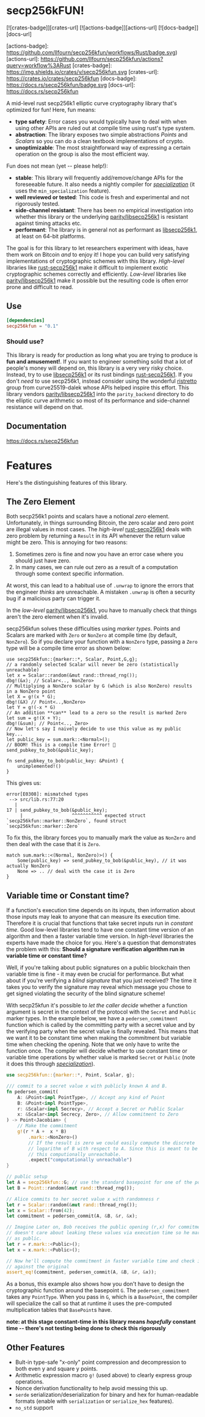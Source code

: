 # secp256kFUN!


[![crates-badge]][crates-url]
[![actions-badge]][actions-url]
[![docs-badge]][docs-url]

[actions-badge]: https://github.com/llfourn/secp256kfun/workflows/Rust/badge.svg)
[actions-url]: https://github.com/llfourn/secp256kfun/actions?query=workflow%3ARust
[crates-badge]: https://img.shields.io/crates/v/secp256kfun.svg
[crates-url]: https://crates.io/crates/secp256kfun
[docs-badge]: https://docs.rs/secp256kfun/badge.svg
[docs-url]: https://docs.rs/secp256kfun


A mid-level rust secp256k1 elliptic curve cryptography library that's optimized for fun! Here, fun means:

- **type safety**: Error cases you would typically have to deal with when using other APIs are ruled out at compile time using rust's type system.
- **abstraction**: The library exposes two simple abstractions _Points_ and _Scalars_ so you can do a clean textbook implementations of crypto.
- **unoptimizable**: The most straightforward way of expressing a certain operation on the group is also the most efficient way.

Fun does not mean (yet -- please help!):

- **stable**: This library will frequently add/remove/change APIs for the foreseeable future. It also needs a nightly compiler for [_specialization_] (it uses the `min_specialization` feature).
- **well reviewed or tested**: This code is fresh and experimental and not rigorously tested.
- **side-channel resistant**: There has been no empirical investigation into whether this library or the underlying [parity/libsecp256k1][4] is resistant against timing attacks etc.
- **performant**: The library is in general not as performant as [libsecp256k1][1], at least on 64-bit platforms.

The goal is for this library to let researchers experiment with ideas, have them work on Bitcoin *and* to enjoy it!
I hope you can build very satisfying implementations of cryptographic schemes with this library.
_High-level_ libraries like [rust-secp256k1][2] make it difficult to implement exotic cryptographic schemes correctly and efficiently.
_Low-level_ libraries like [parity/libsecp256k1][4] make it possible but the resulting code is often error prone and difficult to read.

## Use

```toml
[dependencies]
secp256kfun = "0.1"
```

### Should use?

This library is ready for production as long what you are trying to produce is **fun and amusement!**.
If you want to engineer something solid that a lot of people's money will depend on, this library is a very very risky choice.
Instead, try to use [libsecp256k1][1] or its rust bindings [rust-secp256k1][2].
If you don't *need* to use secp256k1, instead consider using the wonderful [ristretto][3] group from curve25519-dalek whose APIs helped inspire this effort.
This library vendors [parity/libsecp256k1][4] into the `parity_backend` directory to do the elliptic curve arithmetic so most of its performance and side-channel resistance will depend on that.

## Documentation

https://docs.rs/secp256kfun

# Features
Here's the distinguishing features of this library.

## The Zero Element

Both secp256k1 points and scalars have a notional _zero_ element.
Unfortunately, in things surrounding Bitcoin, the zero scalar and zero point are illegal values in most cases.
The _high-level_ [rust-secp256k1][2] deals with zero problem by returning a `Result` in its API whenever the return value might be zero.
This is annoying for two reasons:

1. Sometimes zero is fine and now you have an error case where you should just have zero.
2. In many cases, we can rule out zero as a result of a computation through some context specific information.

At worst, this can lead to a habitual use of `.unwrap` to ignore the errors that the engineer *thinks* are unreachable.
A mistaken `.unwrap` is often a security bug if a malicious party can trigger it.

In the _low-level_ [parity/libsecp256k1][4], you have to manually check that things aren't the zero element when it's invalid.

secp256kfun solves these difficulties using _marker types_.
Points and Scalars are marked with `Zero` or `NonZero` at compile time (by default, `NonZero`).
So if you declare your function with a `NonZero` type, passing a `Zero` type will be a compile time error as shown below:

```rust,compile_fail
use secp256kfun::{marker::*, Scalar, Point,G,g};
// a randomly selected Scalar will never be zero (statistically unreachable)
let x = Scalar::random(&mut rand::thread_rng());
dbg!(&x); // Scalar<.., NonZero>
// Multiplying a NonZero scalar by G (which is also NonZero) results in a NonZero point
let X = g!(x * G);
dbg!(&X) // Point<..,NonZero>
let Y = g!(-x * G)
// An addition **can** lead to a zero so the result is marked Zero
let sum = g!(X + Y);
dbg!(&sum); // Point<.., Zero>
// Now let's say I naively decide to use this value as my public key...
let public_key = sum.mark::<Normal>();
// BOOM! This is a compile time Error! 🎉
send_pubkey_to_bob(&public_key);

fn send_pubkey_to_bob(public_key: &Point) {
    unimplemented!()
}
```

This gives us:

```shell
error[E0308]: mismatched types
 --> src/lib.rs:77:20
   |
17 | send_pubkey_to_bob(&public_key);
     |                  ^^^^^^^^^^^ expected struct `secp256kfun::marker::NonZero`, found struct `secp256kfun::marker::Zero`
```

To fix this, the library forces you to manually mark the value as `NonZero` and then deal with the case that it is `Zero`.

```rust,compile_fail
match sum.mark::<(Normal, NonZero)>() {
    Some(public_key) => send_pubkey_to_bob(&public_key), // it was actually NonZero
    None => .. // deal with the case it is Zero
}
```

## Variable time or Constant time?

If a function's execution time depends on its inputs, then information about those inputs may leak to anyone that can measure its execution time.
Therefore it is crucial that functions that take secret inputs run in _constant time_.
Good low-level libraries tend to have one constant time version of an algorithm and then a faster variable time version. In _high-level_ libraries the experts have made the choice for you.
Here's a question that demonstrates the problem with this: **Should a signature verification algorithm run in variable time or constant time?**

Well, if you're talking about public signatures on a public blockchain then variable time is fine - it may even be crucial for performance.
But what about if you're verifying a _blind signature_ that you just received?
The time it takes you to verify the signature may reveal which message you chose to get signed violating the security of the blind signature scheme!

With secp25kfun it's possible to _let the caller decide_ whether a function argument is secret in the context of the protocol with the `Secret` and `Public` marker types.
In the example below, we have a `pedersen_commitment` function which is called by the committing party with a secret value and by the verifying party when the secret value is finally revealed.
This means that we want it to be constant time when making the commitment but variable time when checking the opening.
Note that we only have to write the function once.
The compiler will decide whether to use constant time or variable time operations by whether value is marked `Secret` or `Public` (note it does this through [_specialization_]).

```rust
use secp256kfun::{marker::*, Point, Scalar, g};

/// commit to a secret value x with publicly known A and B.
fn pedersen_commit(
    A: &Point<impl PointType>, // Accept any kind of Point
    B: &Point<impl PointType>,
    r: &Scalar<impl Secrecy>, // Accept a Secret or Public Scalar
    x: &Scalar<impl Secrecy, Zero>, // Allow commitment to Zero
) -> Point<Jacobian> {
    // Make the commitment
    g!(r * A +  x * B)
        .mark::<NonZero>()
        // If the result is zero we could easily compute the discrete
        // logarithm of B with respect to A. Since this is meant to be unknown
        // this computionally unreachable.
        .expect("computationally unreachable")
}

// public setup
let A = secp256kfun::G; // use the standard basepoint for one of the points
let B = Point::random(&mut rand::thread_rng());

// Alice commits to her secret value x with randomness r
let r = Scalar::random(&mut rand::thread_rng());
let x = Scalar::from(42);
let commitment = pedersen_commit(A, &B, &r, &x);

// Imagine Later on, Bob receives the public opening (r,x) for commitment. He
// doesn't care about leaking these values via execution time so he marks them
// as public.
let r = r.mark::<Public>();
let x = x.mark::<Public>();

// Now he'll compute the commitment in faster variable time and check it
// against the original
assert_eq!(commitment, pedersen_commit(A, &B, &r, &x));
```

As a bonus, this example also shows how you don't have to design the cryptographic function around the basepoint `G`.
The `pedersen_commitment` takes any `PointType`.
When you pass in `G`, which is a `BasePoint`, the compiler will specialize the call so that at runtime it uses the pre-computed multiplication tables that `BasePoint`s have.

**note: at this stage constant-time in this library means *hopefully* constant time -- there's not testing being done to check this rigorously**

## Other Features

- Bult-in type-safe "x-only" point compression and decompression to both even y and square y points.
- Arithmetic expression macro `g!` (used above) to clearly express group operations.
- Nonce derivation functionality to help avoid messing this up.
- `serde` serialization/deserialization for binary and hex for human-readable formats (enable with `serialization` or `serialize_hex` features).
- `no_std` support


[1]: https://github.com/bitcoin-core/secp256k1
[2]: https://github.com/rust-bitcoin/
[3]: https://github.com/dalek-cryptography/curve25519-dalek
[4]: https://github.com/paritytech/libsecp256k1
[_specialization_]: https://github.com/rust-lang/rust/issues/31844
